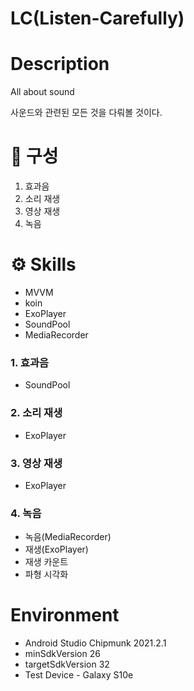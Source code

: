 # LC(Listen-Carefully)


# Description

All about sound

사운드와 관련된 모든 것을 다뤄볼 것이다.

# 📂 구성
1. 효과음
2. 소리 재생
3. 영상 재생
4. 녹음


# ⚙️ Skills
- MVVM
- koin
- ExoPlayer
- SoundPool
- MediaRecorder


### 1. 효과음
- SoundPool

### 2. 소리 재생
- ExoPlayer

### 3. 영상 재생
- ExoPlayer

### 4. 녹음
- 녹음(MediaRecorder)
- 재생(ExoPlayer)
- 재생 카운트
- 파형 시각화

# Environment
- Android Studio Chipmunk 2021.2.1
- minSdkVersion 26
- targetSdkVersion 32
- Test Device - Galaxy S10e
